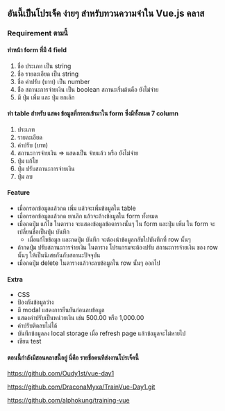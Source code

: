 ## อันนี้เป็นโปรเจ็ค ง่ายๆ สำหรับทวนความจำใน Vue.js คลาส

### Requirement ตามนี้

#### ทำหน้า form ที่มี 4 field
1. ชื่อ ประเภท เป็น string
2. ชื่อ รายละเอียด เป็น string
3. ชื่อ ค่าปรับ (บาท) เป็น number
4. ช่ือ สถานะการจ่ายเงิน เป็น boolean สถานะเริ่มต้นคือ ยังไม่จ่าย
5. มี ปุ่ม เพิ่ม และ ปุ่ม ยกเลิก

#### ทำ table สำหรับ แสดง ข้อมูลที่กรอกเข้ามาใน form ซึ่งมีทั้งหมด 7 column
1. ประเภท
2. รายละเอียด
3. ค่าปรับ (บาท)
4. สถานะการจ่ายเงิน => แสดงเป็น จ่ายแล้ว หรือ ยังไม่จ่าย
5. ปุ่ม แก้ไข
6. ปุ่ม ปรับสถานะการจ่ายเงิน
7. ปุ่ม ลบ

#### Feature
- เมื่อกรอกข้อมูลแล้วกด เพิ่ม แล้วจะเพิ่มข้อมูลใน table
- เมื่อกรอกข้อมูลแล้วกด ยกเลิก แล้วจะล้างข้อมูลใน form ทั้งหมด
- เมื่อกดปุ่ม แก้ไข ในตาราง จะแสดงข้อมูลข้อตารางนั้นๆ ใน form และปุ่ม เพิ่ม ใน form จะเปลี่ยนชื่อเป็นปุ่ม บันทึก
  - เมื่อแก้ไขข้อมูล และกดปุ่ม บันทึก จะต้องนำข้อมูลกลับไปบันทึกที่ row นั้นๆ
- ถ้ากดปุ่ม ปรับสถานะการจ่ายเงิน ในตาราง โปรแกรมจะต้องปรับ สถานะการจ่ายเงิน ของ row นั้นๆ ให้เป็นนิเสธกันกับสถานะปัจจุบัน
- เมื่อกดปุ่ม delete ในตารางแล้วจะลบข้อมูลใน row นั้นๆ ออกไป

#### Extra
- CSS
- ป้องกันข้อมูลว่าง
- มี modal แสดงการยืนยันก่อนลบข้อมูล
- แสดงค่าปรับเป็นหน่วยเงิน เช่น 500.00 หรือ 1,000.00
- ค่าปรับติดลบไม่ได้
- บันทึกข้อมูลลง local storage เมื่อ refresh page แล้วข้อมูลจะไม่หายไป
- เขียน test


#### ตอนนี้กำลังมีสอนคลาสนี้อยู่ นี่คือ รายชื่อคนทีส่งงานโปรเจ็คนี้

https://github.com/Oudy1st/vue-day1

https://github.com/DraconaMyxa/TrainVue-Day1.git

https://github.com/alphokung/training-vue